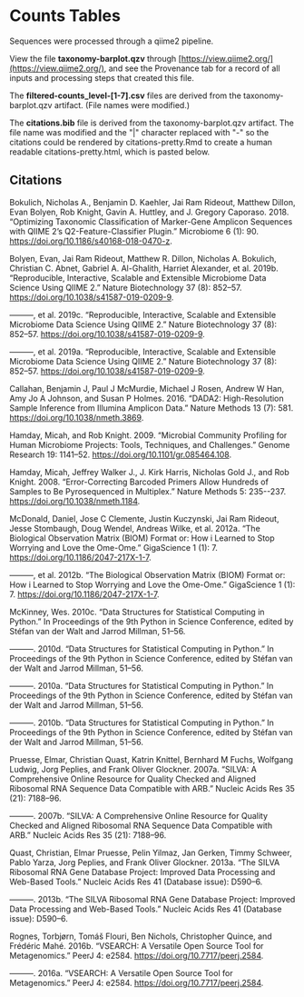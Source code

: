 # Counts Tables

Sequences were processed through a qiime2 pipeline.

View the file **taxonomy-barplot.qzv** through [https://view.qiime2.org/](https://view.qiime2.org/), and see the Provenance tab for a record of all inputs and processing steps that created this file.

The **filtered-counts_level-[1-7].csv** files are derived from the taxonomy-barplot.qzv artifact.  (File names were modified.)

The **citations.bib** file is derived from the taxonomy-barplot.qzv artifact.  The file name was modified and the "|" character replaced with "-" so the citations could be rendered by citations-pretty.Rmd to create a human readable citations-pretty.html, which is pasted below.

## Citations

Bokulich, Nicholas A., Benjamin D. Kaehler, Jai Ram Rideout, Matthew Dillon, Evan Bolyen, Rob Knight, Gavin A. Huttley, and J. Gregory Caporaso. 2018. “Optimizing Taxonomic Classification of Marker-Gene Amplicon Sequences with QIIME 2’s Q2-Feature-Classifier Plugin.” Microbiome 6 (1): 90. https://doi.org/10.1186/s40168-018-0470-z.

Bolyen, Evan, Jai Ram Rideout, Matthew R. Dillon, Nicholas A. Bokulich, Christian C. Abnet, Gabriel A. Al-Ghalith, Harriet Alexander, et al. 2019b. “Reproducible, Interactive, Scalable and Extensible Microbiome Data Science Using QIIME 2.” Nature Biotechnology 37 (8): 852–57. https://doi.org/10.1038/s41587-019-0209-9.

———, et al. 2019c. “Reproducible, Interactive, Scalable and Extensible Microbiome Data Science Using QIIME 2.” Nature Biotechnology 37 (8): 852–57. https://doi.org/10.1038/s41587-019-0209-9.

———, et al. 2019a. “Reproducible, Interactive, Scalable and Extensible Microbiome Data Science Using QIIME 2.” Nature Biotechnology 37 (8): 852–57. https://doi.org/10.1038/s41587-019-0209-9.

Callahan, Benjamin J, Paul J McMurdie, Michael J Rosen, Andrew W Han, Amy Jo A Johnson, and Susan P Holmes. 2016. “DADA2: High-Resolution Sample Inference from Illumina Amplicon Data.” Nature Methods 13 (7): 581. https://doi.org/10.1038/nmeth.3869.

Hamday, Micah, and Rob Knight. 2009. “Microbial Community Profiling for Human Microbiome Projects: Tools, Techniques, and Challenges.” Genome Research 19: 1141–52. https://doi.org/10.1101/gr.085464.108.

Hamday, Micah, Jeffrey Walker J., J. Kirk Harris, Nicholas Gold J., and Rob Knight. 2008. “Error-Correcting Barcoded Primers Allow Hundreds of Samples to Be Pyrosequenced in Multiplex.” Nature Methods 5: 235--237. https://doi.org/10.1038/nmeth.1184.

McDonald, Daniel, Jose C Clemente, Justin Kuczynski, Jai Ram Rideout, Jesse Stombaugh, Doug Wendel, Andreas Wilke, et al. 2012a. “The Biological Observation Matrix (BIOM) Format or: How i Learned to Stop Worrying and Love the Ome-Ome.” GigaScience 1 (1): 7. https://doi.org/10.1186/2047-217X-1-7.

———, et al. 2012b. “The Biological Observation Matrix (BIOM) Format or: How i Learned to Stop Worrying and Love the Ome-Ome.” GigaScience 1 (1): 7. https://doi.org/10.1186/2047-217X-1-7.

McKinney, Wes. 2010c. “Data Structures for Statistical Computing in Python.” In Proceedings of the 9th Python in Science Conference, edited by Stéfan van der Walt and Jarrod Millman, 51–56.

———. 2010d. “Data Structures for Statistical Computing in Python.” In Proceedings of the 9th Python in Science Conference, edited by Stéfan van der Walt and Jarrod Millman, 51–56.

———. 2010a. “Data Structures for Statistical Computing in Python.” In Proceedings of the 9th Python in Science Conference, edited by Stéfan van der Walt and Jarrod Millman, 51–56.

———. 2010b. “Data Structures for Statistical Computing in Python.” In Proceedings of the 9th Python in Science Conference, edited by Stéfan van der Walt and Jarrod Millman, 51–56.

Pruesse, Elmar, Christian Quast, Katrin Knittel, Bernhard M Fuchs, Wolfgang Ludwig, Jorg Peplies, and Frank Oliver Glockner. 2007a. “SILVA: A Comprehensive Online Resource for Quality Checked and Aligned Ribosomal RNA Sequence Data Compatible with ARB.” Nucleic Acids Res 35 (21): 7188–96.

———. 2007b. “SILVA: A Comprehensive Online Resource for Quality Checked and Aligned Ribosomal RNA Sequence Data Compatible with ARB.” Nucleic Acids Res 35 (21): 7188–96.

Quast, Christian, Elmar Pruesse, Pelin Yilmaz, Jan Gerken, Timmy Schweer, Pablo Yarza, Jorg Peplies, and Frank Oliver Glockner. 2013a. “The SILVA Ribosomal RNA Gene Database Project: Improved Data Processing and Web-Based Tools.” Nucleic Acids Res 41 (Database issue): D590–6.

———. 2013b. “The SILVA Ribosomal RNA Gene Database Project: Improved Data Processing and Web-Based Tools.” Nucleic Acids Res 41 (Database issue): D590–6.

Rognes, Torbjørn, Tomáš Flouri, Ben Nichols, Christopher Quince, and Frédéric Mahé. 2016b. “VSEARCH: A Versatile Open Source Tool for Metagenomics.” PeerJ 4: e2584. https://doi.org/10.7717/peerj.2584.

———. 2016a. “VSEARCH: A Versatile Open Source Tool for Metagenomics.” PeerJ 4: e2584. https://doi.org/10.7717/peerj.2584.
